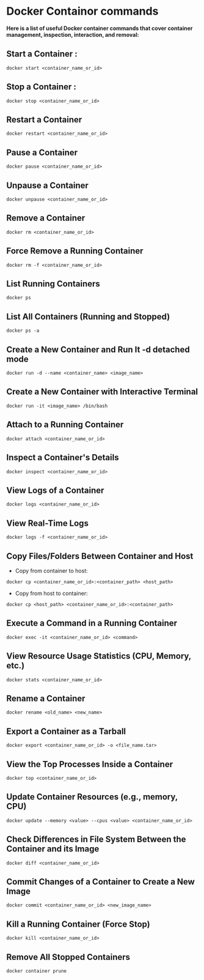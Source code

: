 # Docker Containor commands
__Here is a list of useful Docker container commands that cover container management, inspection, interaction, and removal:__

## Start a Container :

```
docker start <container_name_or_id>
```

## Stop a Container :

```
docker stop <container_name_or_id>

```
## Restart a Container

```
docker restart <container_name_or_id>
```

## Pause a Container
```
docker pause <container_name_or_id>

```

## Unpause a Container

```
docker unpause <container_name_or_id>
```

## Remove a Container

```
docker rm <container_name_or_id>
```

## Force Remove a Running Container

```
docker rm -f <container_name_or_id>
```
## List Running Containers
```
docker ps
```

## List All Containers (Running and Stopped)

```
docker ps -a
```


## Create a New Container and Run It  -d detached mode

```
docker run -d --name <container_name> <image_name>
```


## Create a New Container with Interactive Terminal

```
docker run -it <image_name> /bin/bash
```
## Attach to a Running Container

```
docker attach <container_name_or_id>

```

## Inspect a Container's Details

```
docker inspect <container_name_or_id>
```

## View Logs of a Container

```
docker logs <container_name_or_id>
```

##  View Real-Time Logs

```
docker logs -f <container_name_or_id>
```

## Copy Files/Folders Between Container and Host

- Copy from container to host:

```
docker cp <container_name_or_id>:<container_path> <host_path>
```

- Copy from host to container:

```
docker cp <host_path> <container_name_or_id>:<container_path>
```

## Execute a Command in a Running Container

```
docker exec -it <container_name_or_id> <command>
```

## View Resource Usage Statistics (CPU, Memory, etc.)

```
docker stats <container_name_or_id>

```

##  Rename a Container

```
docker rename <old_name> <new_name>
```

## Export a Container as a Tarball

```
docker export <container_name_or_id> -o <file_name.tar>
```

## View the Top Processes Inside a Container

```
docker top <container_name_or_id>
```

## Update Container Resources (e.g., memory, CPU)

```
docker update --memory <value> --cpus <value> <container_name_or_id>
```

## Check Differences in File System Between the Container and its Image

```
docker diff <container_name_or_id>
```

## Commit Changes of a Container to Create a New Image

```
docker commit <container_name_or_id> <new_image_name>

```
## Kill a Running Container (Force Stop)

```
docker kill <container_name_or_id>
```

## Remove All Stopped Containers
```
docker container prune
```



